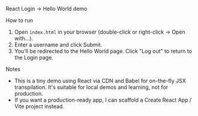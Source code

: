 React Login -> Hello World demo

How to run

1. Open `index.html` in your browser (double-click or right-click -> Open with...).
2. Enter a username and click Submit.
3. You'll be redirected to the Hello World page. Click "Log out" to return to the Login page.

Notes

- This is a tiny demo using React via CDN and Babel for on-the-fly JSX transpilation. It's suitable for local demos and learning, not for production.
- If you want a production-ready app, I can scaffold a Create React App / Vite project instead.
